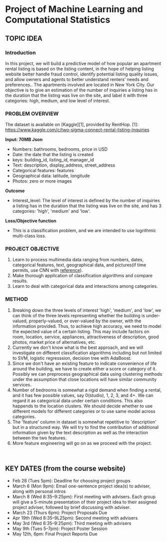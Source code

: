 # Project of Machine Learning and Computational Statistics

## TOPIC IDEA

### Introduction
In this project, we will build a predictive model of how popular an apartment rental listing is based on the listing content, in the hope of helping listing website better handle fraud control, identify potential listing quality issues, and allow owners and agents to better understand renters’ needs and preferences.. The apartments involved are located in New York City. Our objective is to give an estimation of the number of inquiries a listing has in the duration that the listing was live on the site, and label it with three categories: high, medium, and low level of interest. 

### PROBLEM OVERVIEW
The dataset is available on [Kaggle][1], provided by RentHop.
[1]: https://www.kaggle.com/c/two-sigma-connect-rental-listing-inquiries

**Input: 70MB Json**

- Numbers: bathrooms, bedrooms, price in USD
- Date: the date that the listing is created
- keys: building_id, listing_id, manager_id
- Text: description, display_address, street_address
- Categorical features: features
- Geographical data: latitude, longitude
- Photos: zero or more images 

**Outcome**
- Interest_level: The level of interest is defined by the number of inquiries a listing has in the duration that the listing was live on the site, and has 3 categories: 'high', 'medium' and 'low'.

**Loss/Objective function**
- This is a classification problem, and we are intended to use logrithmic multi-class loss.


### PROJECT OBJECTIVE
1. Learn to process multimedia data ranging from numbers, dates, categorical features, text, geographical data, and pictures(if time permits, use CNN with [reference][2]).
2. Make thorough application of classification algorithms and compare results.
3. Learn to deal with categorical data and interactions among categories.

### METHOD
1. Breaking down the three levels of interest 'high', 'medium', and 'low', we can think of the three levels representing whether the building is under-valued, properly-valued, or over-valued by the owner, with the information provided. Thus, to achieve high accuracy, we need to model the expected value of a certain listing. This may include factors on room, location, service, appliances, attractiveness of description, good photos, market price of alternatives, etc. 
2. Currently we don't know what is the best approach, and we will investigate on different classification algorithms including but not limited to SVM, logistic regresssion, decision tree with AdaBoost.
3. Since we don't have an existing feature to indicate convenience of life around the building, we have to create either a score or category of it.  Possibly we can preprocess geographical data using clustering methods under the assumption that close locations will have similar community services. 
4. Number of bedrooms is somewhat a rigid demand when finding a rental, and it has few possible values, say 0(studio), 1, 2, 3, and 4+. We can regard it as categorical data under certain conditions. This also happends to the location clusters. We should decide whether to use different models for different categories or to use same model across categories.
5. The 'feature' column in dataset is somewhat repetitive to 'description' but in a structured way. We will try to find the contribution of additional information given by the text description as well as the interaction between the two features. 
6. More feature engineering will go on as we proceed with the project.

[2]: https://engineeringblog.yelp.com/2016/11/finding-beautiful-yelp-photos-using-deep-learning.html
<br>

## KEY DATES (from the course website)

- Feb 28 (Tues 5pm): Deadline for choosing project groups
- March 6 (Mon 9pm): Email one-sentence project idea(s) to adviser, along with personal intros
- March 8 (Wed 8:35–9:25pm): First meeting with advisers. Each group will give a 5-minute presentation of their project idea to their assigned project adviser, followed by brief discussing with adviser.
- March 23 (Thurs 6pm): Project Proposals Due
- Apr 19th (Wed 8:35–9L25pm): Second meeting with advisers
- May 3rd (Wed 8:35–9:25pm): Third meeting with advisers
- May 9th (Tues 5–7pm): Project Poster Session
- May 12th, 6pm: Final Project Reports Due
